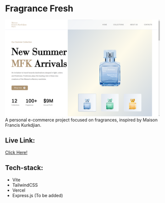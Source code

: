 # Fragrance Fresh

![Website Thumbnail](src/assets/thumbnails/thumbnail1.png)
A personal e-commerce project focused on fragrances, inspired by Maison Francis Kurkdjian.

## Live Link:
[Click Here!](https://fragrance-fresh.vercel.app/)

## Tech-stack:
- Vite
- TailwindCSS
- Vercel
- Express.js (To be added)